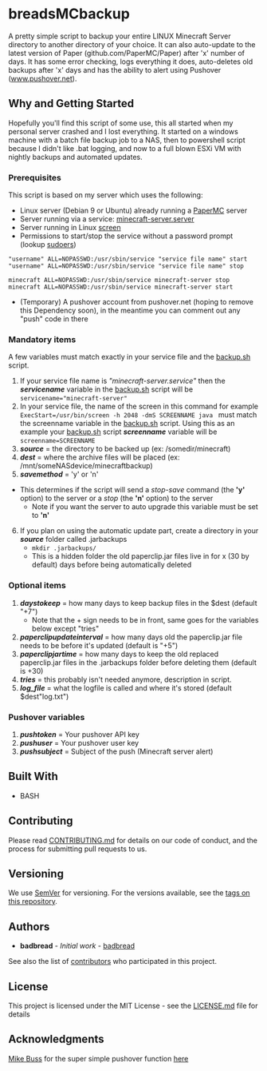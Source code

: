 # breadsMCbackup

A pretty simple script to backup your entire LINUX Minecraft Server directory to another directory of your choice. It can also auto-update to the latest version of Paper (github.com/PaperMC/Paper) after 'x' number of days. It has some error checking, logs everything it does, auto-deletes old backups after 'x' days and has the ability to alert using Pushover (www.pushover.net).

## Why and Getting Started

Hopefully you'll find this script of some use, this all started when my personal server crashed and I lost everything. It started on a windows machine with a batch file backup job to a NAS, then to powershell script because I didn't like .bat logging, and now to a full blown ESXi VM with nightly backups and automated updates.

### Prerequisites

This script is based on my server which uses the following:

- Linux server (Debian 9 or Ubuntu) already running a [PaperMC](https://github.com/PaperMC/Paper) server
- Server running via a service: [minecraft-server.server](./minecraft-server.service)
- Server running in Linux [screen](https://linux.die.net/man/1/screen)
- Permissions to start/stop the service without a password prompt (lookup [sudoers](https://linux.die.net/man/5/sudoers))
```
"username" ALL=NOPASSWD:/usr/sbin/service "service file name" start
"username" ALL=NOPASSWD:/usr/sbin/service "service file name" stop

minecraft ALL=NOPASSWD:/usr/sbin/service minecraft-server stop
minecraft ALL=NOPASSWD:/usr/sbin/service minecraft-server start
```
- (Temporary) A pushover account from pushover.net (hoping to remove this Dependency soon), in the meantime you can comment out any "push" code in there


### Mandatory items
A few variables must match exactly in your service file and the [backup.sh](./backup.sh) script.

1. If your service file name is *"minecraft-server.service"* then the _**servicename**_ variable in the [backup.sh](./backup.sh) script will be ```servicename="minecraft-server"```
2. In your service file, the name of the screen in this command for example ```ExecStart=/usr/bin/screen -h 2048 -dmS SCREENNAME java ``` must match the screenname variable in the [backup.sh](./backup.sh) script. Using this as an example your [backup.sh](./backup.sh) script _**screenname**_ variable will be ```screenname=SCREENNAME```
3. _**source**_ = the directory to be backed up (ex: /somedir/minecraft)
4. _**dest**_ = where the archive files will be placed (ex: /mnt/someNASdevice/minecraftbackup)
5. _**savemethod**_ = 'y' or 'n'
- This determines if the script will send a _stop-save_ command (the __'y'__ option) to the server or a _stop_ (the __'n'__ option) to the server
  - Note if you want the server to auto upgrade this variable must be set to __'n'__
6. If you plan on using the automatic update part, create a directory in your _**source**_ folder called .jarbackups
   - ``` mkdir .jarbackups/ ```
   - This is a hidden folder the old paperclip.jar files live in for x (30 by default) days before being automatically deleted

### Optional items

1. _**daystokeep**_ = how many days to keep backup files in the $dest (default "+7")
    - Note that the + sign needs to be in front, same goes for the variables below except "tries"
2. _**paperclipupdateinterval**_ = how many days old the paperclip.jar file needs to be before it's updated (default is "+5")
3. _**paperclipjartime**_ = how many days to keep the old replaced paperclip.jar files in the .jarbackups folder before deleting them (default is +30)
4. _**tries**_ = this probably isn't needed anymore, description in script.
5. _**log_file**_ = what the logfile is called and where it's stored (default $dest"log.txt")

### Pushover variables
1. _**pushtoken**_ = Your pushover API key
2. _**pushuser**_ = Your pushover user key
3. _**pushsubject**_ = Subject of the push (Minecraft server alert)

## Built With

* BASH

## Contributing

Please read [CONTRIBUTING.md](https://gist.github.com/PurpleBooth/b24679402957c63ec426) for details on our code of conduct, and the process for submitting pull requests to us.

## Versioning

We use [SemVer](http://semver.org/) for versioning. For the versions available, see the [tags on this repository](https://github.com/your/project/tags).

## Authors

* **badbread** - *Initial work* - [badbread](https://github.com/badbread)

See also the list of [contributors](https://github.com/your/project/contributors) who participated in this project.

## License

This project is licensed under the MIT License - see the [LICENSE.md](LICENSE.md) file for details

## Acknowledgments

[Mike Buss](https://github.com/mikebuss) for the super simple pushover function [here](https://mikebuss.com/2014/01/03/push-notifications-cli/)

